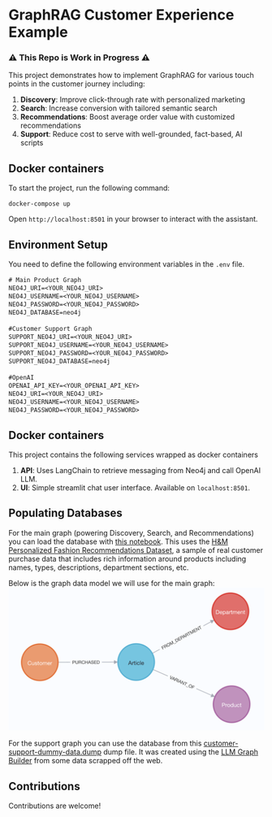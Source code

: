 # GraphRAG Customer Experience Example
### __:warning: This Repo is Work in Progress :warning:__

This project demonstrates how to implement GraphRAG for various touch points in the customer journey including:

1. __Discovery__: Improve click-through rate with personalized marketing
2. __Search__: Increase conversion with tailored semantic search
3. __Recommendations__: Boost average order value with customized recommendations
4. __Support__: Reduce cost to serve with well-grounded, fact-based, AI scripts

## Docker containers
To start the project, run the following command:

```
docker-compose up
```

Open `http://localhost:8501` in your browser to interact with the assistant.

## Environment Setup

You need to define the following environment variables in the `.env` file.

```
# Main Product Graph
NEO4J_URI=<YOUR_NEO4J_URI>
NEO4J_USERNAME=<YOUR_NEO4J_USERNAME>
NEO4J_PASSWORD=<YOUR_NEO4J_PASSWORD>
NEO4J_DATABASE=neo4j

#Customer Support Graph
SUPPORT_NEO4J_URI=<YOUR_NEO4J_URI>
SUPPORT_NEO4J_USERNAME=<YOUR_NEO4J_USERNAME>
SUPPORT_NEO4J_PASSWORD=<YOUR_NEO4J_PASSWORD>
SUPPORT_NEO4J_DATABASE=neo4j

#OpenAI
OPENAI_API_KEY=<YOUR_OPENAI_API_KEY>
NEO4J_URI=<YOUR_NEO4J_URI>
NEO4J_USERNAME=<YOUR_NEO4J_USERNAME>
NEO4J_PASSWORD=<YOUR_NEO4J_PASSWORD>
```

## Docker containers

This project contains the following services wrapped as docker containers

1. **API**: Uses LangChain to retrieve messaging from Neo4j and call OpenAI LLM.
2. **UI**: Simple streamlit chat user interface. Available on `localhost:8501`.

## Populating Databases

For the main graph (powering Discovery, Search, and Recommendations)
you can load the database with [this notebook](https://github.com/neo4j-product-examples/graphrag-examples/blob/main/load-data/hm-data.ipynb). This uses the [H&M Personalized Fashion Recommendations Dataset](https://www.kaggle.com/competitions/h-and-m-personalized-fashion-recommendations/data), a sample of real customer purchase data that includes rich information around products including names, types, descriptions, department sections, etc.

Below is the graph data model we will use for the main graph:
<img src="images/hm-data-model.png" alt="summary" width="1000"/>

For the support graph you can use the database from this [customer-support-dummy-data.dump](customer-support-dummy-data.dump) dump file. It was created using the [LLM Graph Builder](https://neo4j.com/labs/genai-ecosystem/llm-graph-builder/) from some data scrapped off the web. 

## Contributions

Contributions are welcome!